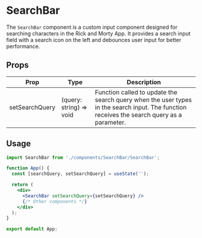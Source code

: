 # SearchBar

The `SearchBar` component is a custom input component designed for searching characters in the Rick and Morty App. It provides a search input field with a search icon on the left and debounces user input for better performance.

## Props

| Prop          | Type       | Description                                                             |
| ------------- | ---------- | ----------------------------------------------------------------------- |
| setSearchQuery | (query: string) => void | Function called to update the search query when the user types in the search input. The function receives the search query as a parameter. |

## Usage

```jsx
import SearchBar from './components/SearchBar/SearchBar';

function App() {
  const [searchQuery, setSearchQuery] = useState('');

  return (
    <div>
      <SearchBar setSearchQuery={setSearchQuery} />
      {/* Other components */}
    </div>
  );
}

export default App;
